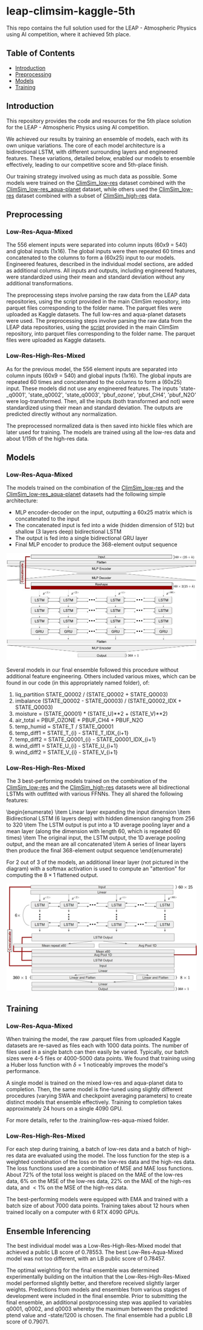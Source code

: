 # leap-climsim-kaggle-5th

This repo contains the full solution used for the LEAP - Atmospheric Physics using AI competition, where it achieved 5th place.

## Table of Contents
- [Introduction](#introduction)
- [Preprocessing](#preprocessing)
- [Models](#models)
- [Training](#training)

## Introduction
This repository provides the code and resources for the 5th place solution for the LEAP - Atmospheric Physics using AI competition.

We achieved our results by training an ensemble of models, each with its own unique variations. The core of each model architecture is a bidirectional LSTM, with different surrounding layers and engineered features. These variations, detailed below, enabled our models to ensemble effectively, leading to our competitive score and 5th-place finish.

Our training strategy involved using as much data as possible. Some models were trained on the [ClimSim_low-res](https://huggingface.co/datasets/LEAP/ClimSim_low-res) dataset combined with the [ClimSim_low-res_aqua-planet](https://huggingface.co/datasets/LEAP/ClimSim_low-res_aqua-planet) dataset, while others used the [ClimSim_low-res](https://huggingface.co/datasets/LEAP/ClimSim_low-res) dataset combined with a subset of [ClimSim_high-res](https://huggingface.co/datasets/LEAP/ClimSim_high-res) data.

## Preprocessing

### Low-Res-Aqua-Mixed

The 556 element inputs were separated into column inputs (60x9 = 540) and global inputs (1x16). The global inputs were then repeated 60 times and concatenated to the columns to form a (60x25) input to our models. Engineered features, described in the individual model sections, are added as additional columns. All inputs and outputs, including engineered features, were standardized using their mean and standard deviation without any additional transformations.

The preprocessing steps involve parsing the raw data from the LEAP data repositories, using the script provided in the main ClimSim repository, into parquet files corresponding to the folder name. The parquet files were uploaded as Kaggle datasets. The full low-res and aqua-planet datasets were used. The preprocessing steps involve parsing the raw data from the LEAP data repositories, using the [script](https://github.com/leap-stc/ClimSim/blob/main/for_kaggle_users.py) provided in the main ClimSim repository, into parquet files corresponding to the folder name. The parquet files were uploaded as Kaggle datasets.

### Low-Res-High-Res-Mixed 

As for the previous model, the 556 element inputs are separated into column inputs (60x9 = 540) and global inputs (1x16). The global inputs are repeated 60 times and concatenated to the columns to form a (60x25) input. These models did not use any engineered features. The inputs 'state-\_q0001', 'state\_q0002', 'state\_q0003', 'pbuf\_ozone', 'pbuf\_CH4', 'pbuf\_N2O' were log-transformed. Then, all the inputs (both transformed and not) were standardized using their mean and standard deviation. The outputs are predicted directly without any normalization.

The preprocessed normalized data is then saved into hickle files which are later used for training. The models are trained using all the low-res data and about 1/15th of the high-res data.

## Models

### Low-Res-Aqua-Mixed

The models trained on the combination of the [ClimSim_low-res](https://huggingface.co/datasets/LEAP/ClimSim_low-res) and the [ClimSim_low-res_aqua-planet](https://huggingface.co/datasets/LEAP/ClimSim_low-res_aqua-planet) datasets had the following simple architecture:
- MLP encoder-decoder on the input, outputting a 60x25 matrix which is concatenated to the input
- The concatenated input is fed into a wide (hidden dimension of 512) but shallow (3 layers deep) bidirectional LSTM 
- The output is fed into a single bidirectional GRU layer
- Final MLP encoder to produce the 368-element output sequence

![alt text](LowResAquaArchitecture.jpg)

Several models in our final ensemble followed this procedure without additional feature engineering. Others included various mixes, which can be found in our code (in this appropriately named folder), of:
1. liq_partition STATE_Q0002 / (STATE_Q0002 + STATE_Q0003)
2. imbalance (STATE_Q0002 - STATE_Q0003) / (STATE_Q0002_IDX + STATE_Q0003)
3. moisture = (STATE_Q0001) * (STATE_U)**2 + (STATE_V)**2)
4. air_total = PBUF_OZONE + PBUF_CH4 + PBUF_N2O
5. temp_humid = STATE_T / STATE_Q0001
6. temp_diff1 = STATE_T_{i} - STATE_T_IDX_{i+1}
7. temp_diff2 = STATE_Q0001_{i} - STATE_Q0001_IDX_{i+1}
8. wind_diff1 = STATE_U_{i} - STATE_U_{i+1}
9. wind_diff2 = STATE_V_{i} - STATE_V_{i+1}

### Low-Res-High-Res-Mixed

The 3 best-performing models trained on the combination of the [ClimSim_low-res](https://huggingface.co/datasets/LEAP/ClimSim_low-res) and the [ClimSim_high-res](https://huggingface.co/datasets/LEAP/ClimSim_high-res) datasets were all bidirectional LSTMs with outfitted with various FFNNs. They all shared the following features:

\begin{enumerate}
    \item Linear layer expanding the input dimension
    \item Bidirectional LSTM (6 layers deep) with hidden dimension ranging from 256 to 320
    \item The LSTM output is put into a 1D average pooling layer and a mean layer (along the dimension with length 60, which is repeated 60 times)
    \item The original input, the LSTM output, the 1D average pooling output, and the mean are all concatenated
    \item A series of linear layers then produce the final 368-element output sequence
\end{enumerate}

For 2 out of 3 of the models, an additional linear layer (not pictured in the diagram) with a softmax activation is used to compute an "attention" for computing the $8\times 1$ flattened output.

![alt text](LowResHighResArchitecture.jpg)

## Training 

### Low-Res-Aqua-Mixed

When training the model, the raw .parquet files from uploaded Kaggle datasets are re-saved as files each with 1000 data points. The number of files used in a single batch can then easily be varied. Typically, our batch sizes were 4-5 files or 4000-5000 data points. We found that training using a Huber loss function with $\delta = 1$ noticeably improves the model's performance.

A single model is trained on the mixed low-res and aqua-planet data to completion. Then, the same model is fine-tuned using slightly different procedures (varying SWA and checkpoint averaging parameters) to create distinct models that ensemble effectively. Training to completion takes approximately 24 hours on a single 4090 GPU.

For more details, refer to the .training/low-res-aqua-mixed folder.

### Low-Res-High-Res-Mixed

For each step during training, a batch of low-res data and a batch of high-res data are evaluated using the model. The loss function for the step is a weighted combination of the loss on the low-res data and the high-res data. The loss functions used are a combination of MSE and MAE loss functions. About 72\% of the total loss weight is placed on the MAE of the low-res data, 6\% on the MSE of the low-res data, 22\% on the MAE of the high-res data, and $<1\%$ on the MSE of the high-res data. 

The best-performing models were equipped with EMA and trained with a batch size of about 7000 data points. Training takes about 12 hours when trained locally on a computer with 6 RTX 4090 GPUs.

## Ensemble Inferencing

The best individual model was a Low-Res-High-Res-Mixed model that achieved a public LB score of 0.78553. The best Low-Res-Aqua-Mixed model was not too different, with an LB public score of 0.78457.

The optimal weighting for the final ensemble was determined experimentally building on the intuition that the Low-Res-High-Res-Mixed model performed slightly better, and therefore received slightly larger weights. Predictions from models and ensembles from various stages of development were included in the final ensemble. Prior to submitting the final ensemble, an additional postprocessing step was applied to variables q0001, q0002, and q0003 whereby the maximum between the predicted ptend value and -state/1200 is chosen. The final ensemble had a public LB score of 0.79071.

